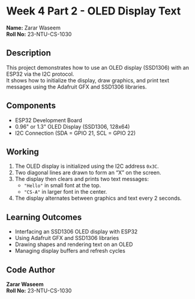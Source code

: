# Week 4 Part 2 - OLED Display Text

**Name:** Zarar Waseem  
**Roll No:** 23-NTU-CS-1030  

## Description
This project demonstrates how to use an OLED display (SSD1306) with an ESP32 via the I2C protocol.  
It shows how to initialize the display, draw graphics, and print text messages using the Adafruit GFX and SSD1306 libraries.

## Components
- ESP32 Development Board  
- 0.96" or 1.3" OLED Display (SSD1306, 128x64)  
- I2C Connection (SDA = GPIO 21, SCL = GPIO 22)

## Working
1. The OLED display is initialized using the I2C address `0x3C`.  
2. Two diagonal lines are drawn to form an “X” on the screen.  
3. The display then clears and prints two text messages:
   - `"Hello"` in small font at the top.
   - `"CS-A"` in larger font in the center.  
4. The display alternates between graphics and text every 2 seconds.

## Learning Outcomes
- Interfacing an SSD1306 OLED display with ESP32  
- Using Adafruit GFX and SSD1306 libraries  
- Drawing shapes and rendering text on an OLED  
- Managing display buffers and refresh cycles

## Code Author
**Zarar Waseem**  
**Roll No:** 23-NTU-CS-1030

